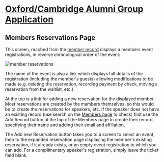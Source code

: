 # [Oxford/Cambridge Alumni Group Application](index.md)

## Members Reservations Page

This screen, reached from the [member record](./member_record.md) displays a members event registrations, in reverse chronological order of the event:

![member reservations](images/member_reservations.png)

The name of the event is also a link which displays full details of the registration (including the member's guests) allowing modifications to be made (e.g. deleting the reservation,  recording payment by check, moving a reservation from the waitlist, etc.).  

At the top is a link for adding a new reservation for the displayed member. Most reservations are created by the members themselves, so this would be to create the reservations for speakers, etc. If the speaker does not have an existing record (use search on the [Members page](members.md) to check) first use the Add Record button at the top of the Members page to create their record, specifying their name and adding their email and affiliation.

The Add new Reservation button takes you to a screen to select an event, then to the expanded reservation page displaying the member's existing reservation, if it already exists, or an empty event registration to which you can add. For a complimentary speaker's registration, simply leave the ticket field blank.

